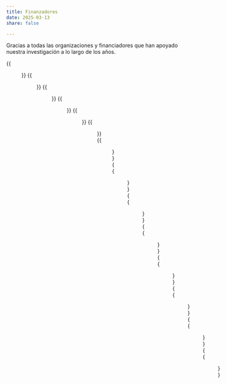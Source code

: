 ```yaml
---
title: Finanzadores
date: 2025-03-13
share: false

---
```


Gracias a todas las organizaciones y financiadores que han apoyado nuestra investigación a lo largo de los años.

{{<figure width="250" src="IDIBAPS.png" alt="IDIBAPS" caption="IDIBAPS">}}
{{<figure width="250" src="CSIC.png" alt="CSIC" caption="Consejo Superior de Investigaciones Científicas">}}
{{<figure width="250" src="Logotipo_del_Ministerio_de_Universidades.svg.png" alt="Ministerio de Universidades" caption="Ministerio de Universidades">}}
{{<figure width="250" src="miciu-aei.png" alt="miciu-aei" caption="Ministerio de Ciencia, Innovación y Universidades - Agencia Estatal de Invetigación">}}
{{<figure width="250" src="Pfizer.png" alt="Pfizer" caption="Pfizer">}}
{{<figure width="250" src="UB.png" alt="UB" caption="Universitat de Barcelona">}}
{{<figure width="250" src="CiberEHD.png" alt="CiberEHD" caption="Ciber EHD">}}
{{<figure width="250" src="AGAUR.png" alt="AGAUR" caption="AGAUR">}}
{{<figure width="250" src="KRUK.jpg" alt="KRUK" caption="KRUK">}}
{{<figure width="250" src="NewcastleUniversity.png" alt="NewcastleUniversity" caption="Newcastle University">}}
{{<figure width="250" src="ukri-mrc-square-logo.png" alt="ukri-mrc-square-logo" caption="UK Research and Innovation - Medical Research Council">}}
{{<figure width="250" src="University_Federico_II.png" alt="University_Federico_II" caption="Università degli Studi di Napoli Federico II">}}
{{<figure width="250" src="nckrf_logo_rgb.png" alt="nckrf_logo_rgb.png" caption="Northern Counties Kidney Research">}}
{{<figure width="250" src="Welcometrust.jpg" alt="Welcometrust" caption="Wellcome Trust">}}

